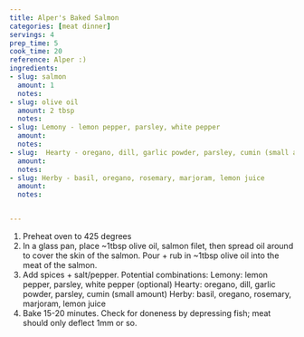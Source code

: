 ```yaml
---
title: Alper's Baked Salmon
categories: [meat dinner]
servings: 4
prep_time: 5
cook_time: 20
reference: Alper :)
ingredients:
- slug: salmon
  amount: 1
  notes:
- slug: olive oil
  amount: 2 tbsp
  notes:
- slug: Lemony - lemon pepper, parsley, white pepper
  amount:
  notes:
- slug:  Hearty - oregano, dill, garlic powder, parsley, cumin (small amount)
  amount:
  notes:
- slug: Herby - basil, oregano, rosemary, marjoram, lemon juice
  amount:
  notes:


---
```


1. Preheat oven to 425 degrees
2. In a glass pan, place ~1tbsp olive oil, salmon filet, then spread oil around to cover the skin of the salmon. Pour + rub in ~1tbsp olive oil into the meat of the salmon.
3. Add spices + salt/pepper.  Potential combinations:
Lemony: lemon pepper, parsley, white pepper (optional)
Hearty: oregano, dill, garlic powder, parsley, cumin (small amount)
Herby: basil, oregano, rosemary, marjoram, lemon juice
4. Bake 15-20 minutes.  Check for doneness by depressing fish; meat should only deflect 1mm or so.

